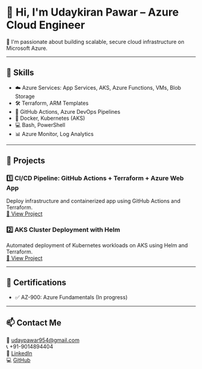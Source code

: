 # 👋 Hi, I'm Udaykiran Pawar – Azure Cloud Engineer

🚀 I'm passionate about building scalable, secure cloud infrastructure on Microsoft Azure.

---

## 💼 Skills

- ☁️ Azure Services: App Services, AKS, Azure Functions, VMs, Blob Storage
- 🛠️ Terraform, ARM Templates
- 🔁 GitHub Actions, Azure DevOps Pipelines
- 🐳 Docker, Kubernetes (AKS)
- 💻 Bash, PowerShell
- 📊 Azure Monitor, Log Analytics

---

## 📂 Projects

### 1️⃣ CI/CD Pipeline: GitHub Actions + Terraform + Azure Web App  
Deploy infrastructure and containerized app using GitHub Actions and Terraform.  
[🔗 View Project](https://github.com/udaykiranpawar/project-repo)

### 2️⃣ AKS Cluster Deployment with Helm  
Automated deployment of Kubernetes workloads on AKS using Helm and Terraform.  
[🔗 View Project](https://github.com/udaykiranpawar/aks-terraform-deployment)

---

## 📜 Certifications

- ✅ AZ-900: Azure Fundamentals (In progress)


---

## 📫 Contact Me

📧 udaypawar954@gmail.com  
📞 +91-9014894404  
🔗 [LinkedIn](https://www.linkedin.com/in/udaykiranpawar)  
💻 [GitHub](https://github.com/udaykiranpawar)

